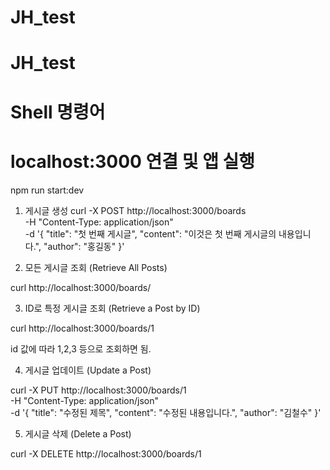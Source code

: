 # JH_test
# JH_test
# Shell 명령어

# localhost:3000 연결 및 앱 실행
npm run start:dev

1. 게시글 생성
curl -X POST http://localhost:3000/boards \
  -H "Content-Type: application/json" \
  -d '{
        "title": "첫 번째 게시글",
        "content": "이것은 첫 번째 게시글의 내용입니다.",
        "author": "홍길동"
      }'

2. 모든 게시글 조회 (Retrieve All Posts)

curl http://localhost:3000/boards/

3. ID로 특정 게시글 조회 (Retrieve a Post by ID)

curl http://localhost:3000/boards/1

id 값에 따라 1,2,3 등으로 조회하면 됨.

4. 게시글 업데이트 (Update a Post)

curl -X PUT http://localhost:3000/boards/1 \
  -H "Content-Type: application/json" \
  -d '{
        "title": "수정된 제목",
        "content": "수정된 내용입니다.",
        "author": "김철수"
      }'

5. 게시글 삭제 (Delete a Post)

curl -X DELETE http://localhost:3000/boards/1